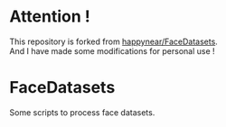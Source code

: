 # Attention !
This repository is forked from [happynear/FaceDatasets](https://github.com/happynear/FaceDatasets).  
And I have made some modifications for personal use !


# FaceDatasets
Some scripts to process face datasets.
